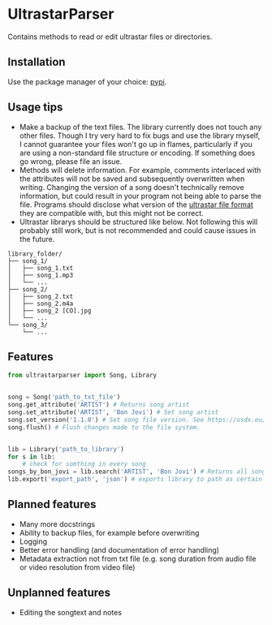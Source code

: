 # UltrastarParser

Contains methods to read or edit ultrastar files or directories.

## Installation

Use the package manager of your choice: [pypi](https://pypi.org/project/ultrastarParser/).

## Usage tips

- Make a backup of the text files. The library currently does not touch any other files. Though I try very hard to fix bugs and use the library myself, I cannot guarantee your files won't go up in flames, particularly if you are using a non-standard file structure or encoding. If something does go wrong, please file an issue.
- Methods will delete information. For example, comments interlaced with the attributes will not be saved and subsequently overwritten when writing. Changing the version of a song doesn't technically remove information, but could result in your program not being able to parse the file. Programs should disclose what version of the [ultrastar file format](https://usdx.eu/format) they are compatible with, but this might not be correct.
- Ultrastar librarys should be structured like below. Not following this will probably still work, but is not recommended and could cause issues in the future.

```ascii
library_folder/
├── song_1/
│   ├── song_1.txt
│   ├── song_1.mp3
│   └── ...
├── song_2/
│   ├── song_2.txt
│   ├── song_2.m4a
│   ├── song_2 [CO].jpg
│   └── ...
└── song_3/
    └── ...
```

## Features

```python
from ultrastarparser import Song, Library


song = Song('path_to_txt_file')
song.get_attribute('ARTIST') # Returns song artist
song.set_attribute('ARTIST', 'Bon Jovi') # Set song artist
song.set_version('1.1.0') # Set song file version. See https://usdx.eu/format.
song.flush() # Flush changes made to the file system. 


lib = Library('path_to_library')
for s in lib:
    # check for somthing in every song
songs_by_bon_jovi = lib.search('ARTIST', 'Bon Jovi') # Returns all songs with Bon Jovi as artist
lib.export('export_path', 'json') # exports library to path as certain format. 
```

## Planned features

- Many more docstrings
- Ability to backup files, for example before overwriting
- Logging
- Better error handling (and documentation of error handling)
- Metadata extraction not from txt file (e.g. song duration from audio file or video resolution from video file)

## Unplanned features

- Editing the songtext and notes
